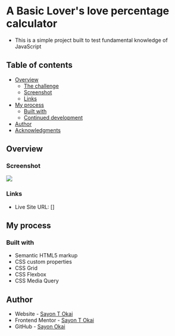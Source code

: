 # A Basic Lover's love percentage calculator 
- This is a simple project built to test fundamental knowledge of JavaScript


## Table of contents

- [Overview](#overview)
  - [The challenge](#the-challenge)
  - [Screenshot](#screenshot)
  - [Links](#links)
- [My process](#my-process)
  - [Built with](#built-with)
  - [Continued development](#continued-development)
- [Author](#author)
- [Acknowledgments](#acknowledgments)


## Overview



### Screenshot

![](screenshot.jpeg)

### Links


- Live Site URL: []

## My process

### Built with

- Semantic HTML5 markup
- CSS custom properties
- CSS Grid
- CSS Flexbox
- CSS Media Query




## Author

- Website - [Sayon T Okai](https://sayon-okai.github.io/capstone-project2.github.io/)
- Frontend Mentor - [Sayon T Okai](https://www.frontendmentor.io/profile/Sayon-okai)
- GitHub - [Sayon Okai](https://github.com/Sayon-okai)





